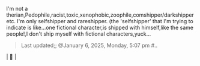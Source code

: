 I'm not a therian,Pedophile,racist,toxic,xenophobic,zoophile,comshipper/darkshipper etc. I'm only selfshipper and rareshipper. (the 'selfshipper' that I'm trying to indicate is like...one fictional character,is shipped with himself,like the same people!,I don't ship myself with fictional characters,yuck...

>Last updated;; @January 6, 2025, Monday, 5:07 pm #..

| 🧩 |